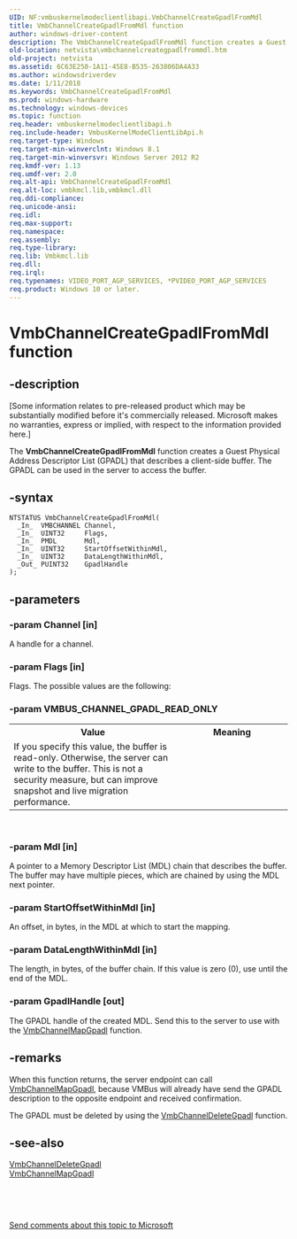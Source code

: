 ```yaml
---
UID: NF:vmbuskernelmodeclientlibapi.VmbChannelCreateGpadlFromMdl
title: VmbChannelCreateGpadlFromMdl function
author: windows-driver-content
description: The VmbChannelCreateGpadlFromMdl function creates a Guest Physical Address Descriptor List (GPADL) that describes a client-side buffer. The GPADL can be used in the server to access the buffer.
old-location: netvista\vmbchannelcreategpadlfrommdl.htm
old-project: netvista
ms.assetid: 6C63E250-1A11-45E8-B535-263806DA4A33
ms.author: windowsdriverdev
ms.date: 1/11/2018
ms.keywords: VmbChannelCreateGpadlFromMdl
ms.prod: windows-hardware
ms.technology: windows-devices
ms.topic: function
req.header: vmbuskernelmodeclientlibapi.h
req.include-header: VmbusKernelModeClientLibApi.h
req.target-type: Windows
req.target-min-winverclnt: Windows 8.1
req.target-min-winversvr: Windows Server 2012 R2
req.kmdf-ver: 1.13
req.umdf-ver: 2.0
req.alt-api: VmbChannelCreateGpadlFromMdl
req.alt-loc: vmbkmcl.lib,vmbkmcl.dll
req.ddi-compliance: 
req.unicode-ansi: 
req.idl: 
req.max-support: 
req.namespace: 
req.assembly: 
req.type-library: 
req.lib: Vmbkmcl.lib
req.dll: 
req.irql: 
req.typenames: VIDEO_PORT_AGP_SERVICES, *PVIDEO_PORT_AGP_SERVICES
req.product: Windows 10 or later.
---
```


# VmbChannelCreateGpadlFromMdl function



## -description
<p class="CCE_Message">[Some information relates to pre-released product which may be substantially modified before it's commercially released. Microsoft makes no warranties, express or implied, with respect to the information provided here.]

The <b>VmbChannelCreateGpadlFromMdl</b> function creates a Guest Physical Address Descriptor List (GPADL) that describes a client-side buffer. The GPADL can be used
in the server to access the buffer.  



## -syntax

````
NTSTATUS VmbChannelCreateGpadlFromMdl(
  _In_  VMBCHANNEL Channel,
  _In_  UINT32     Flags,
  _In_  PMDL       Mdl,
  _In_  UINT32     StartOffsetWithinMdl,
  _In_  UINT32     DataLengthWithinMdl,
  _Out_ PUINT32    GpadlHandle
);
````


## -parameters

### -param Channel [in]

A handle for a channel.  


### -param Flags [in]

Flags. The possible values are the following:

<table>
<tr>
<th>Value</th>
<th>Meaning</th>
</tr>
<tr>

### -param VMBUS_CHANNEL_GPADL_READ_ONLY

</td>
<td width="60%">
If you specify this value, the buffer is read-only. Otherwise, the server can write to the buffer. This is not a security measure, but can improve snapshot and live migration performance.

</td>
</tr>
</table>
 


### -param Mdl [in]

 A pointer to a Memory Descriptor List (MDL) chain that describes the buffer. The buffer may
have multiple pieces, which are chained by using the MDL next pointer.



### -param StartOffsetWithinMdl [in]

An offset, in bytes, in the MDL at which to start the mapping.



### -param DataLengthWithinMdl [in]

The length, in bytes, of the buffer chain. If this value is zero (0),
use until the end of the MDL.



### -param GpadlHandle [out]

The GPADL handle of the created MDL. Send this to the server to use with the <a href="..\vmbuskernelmodeclientlibapi\nf-vmbuskernelmodeclientlibapi-vmbchannelmapgpadl.md">VmbChannelMapGpadl</a> function.


## -remarks
When this function returns, the server
endpoint can call <a href="..\vmbuskernelmodeclientlibapi\nf-vmbuskernelmodeclientlibapi-vmbchannelmapgpadl.md">VmbChannelMapGpadl</a>, because VMBus will already have send
the GPADL description to the opposite endpoint and received confirmation.


 The GPADL must be deleted by using the <a href="..\vmbuskernelmodeclientlibapi\nf-vmbuskernelmodeclientlibapi-vmbchanneldeletegpadl.md">VmbChannelDeleteGpadl</a> function.


## -see-also
<dl>
<dt>
<a href="..\vmbuskernelmodeclientlibapi\nf-vmbuskernelmodeclientlibapi-vmbchanneldeletegpadl.md">VmbChannelDeleteGpadl</a>
</dt>
<dt>
<a href="..\vmbuskernelmodeclientlibapi\nf-vmbuskernelmodeclientlibapi-vmbchannelmapgpadl.md">VmbChannelMapGpadl</a>
</dt>
</dl>
 

 

<a href="mailto:wsddocfb@microsoft.com?subject=Documentation%20feedback [netvista\netvista]:%20VmbChannelCreateGpadlFromMdl function%20 RELEASE:%20(1/11/2018)&amp;body=%0A%0APRIVACY STATEMENT%0A%0AWe use your feedback to improve the documentation. We don't use your email address for any other purpose, and we'll remove your email address from our system after the issue that you're reporting is fixed. While we're working to fix this issue, we might send you an email message to ask for more info. Later, we might also send you an email message to let you know that we've addressed your feedback.%0A%0AFor more info about Microsoft's privacy policy, see http://privacy.microsoft.com/en-us/default.aspx." title="Send comments about this topic to Microsoft">Send comments about this topic to Microsoft</a>

